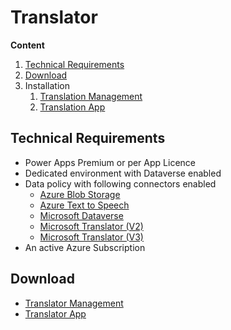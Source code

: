 # Translator

**Content**
1. [Technical Requirements](#Technical-Requirements)
2. [Download](#Download)
3. Installation
   1. [Translation Management](/TranslationManagement/installation.md)
   2. [Translation App]()

## Technical Requirements
* Power Apps Premium or per App Licence
* Dedicated environment with Dataverse enabled
* Data policy with following connectors enabled
  * [Azure Blob Storage](https://learn.microsoft.com/en-us/connectors/azureblob/)
  * [Azure Text to Speech](https://learn.microsoft.com/en-us/connectors/azuretexttospeech/)
  * [Microsoft Dataverse](https://learn.microsoft.com/en-us/connectors/commondataserviceforapps/)
  * [Microsoft Translator (V2)](https://learn.microsoft.com/en-us/connectors/translatorv2/)
  * [Microsoft Translator (V3)](https://learn.microsoft.com/en-us/connectors/microsofttranslatorv/)
* An active Azure Subscription

## Download
- [Translator Management](https://github.com/nschreder/translator/raw/main/TranslatorManagement/TranslatorCoreComponents_0_9_0_0_managed.zip)
- [Translator App]()
